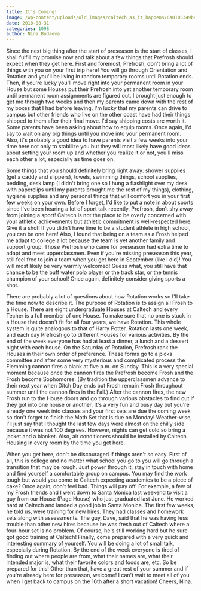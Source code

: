 ```yaml
---
title: It's Coming!
image: /wp-content/uploads/old_images/caltech_as_it_happens/6a0105349b8251970b0134869714af970c.jpg
date: 2010-08-31
categories: 1098
author: Nina Budaeva
---
```



Since the next big thing after the start of preseason is the start of classes, I shall fulfill my promise now and talk about a few things that Prefrosh should expect when they get here. 
First and foremost, Prefrosh, don't bring a lot of things with you on your first trip here! You will go through Orientation and Rotation and you'll be living in random temporary rooms until Rotation ends. Then, if you're lucky you'll move right into your permanent room in your House but some Houses put their Prefrosh into yet another temporary room until permanent room assignments are figured out. I brought just enough to get me through two weeks and then my parents came down with the rest of my boxes that I had before leaving. I'm lucky that my parents can drive to campus but other friends who live on the other coast have had their things shipped to them after their final move. I'd say shipping costs are worth it. Some parents have been asking about how to equip rooms. Once again, I'd say to wait on any big things until you move into your permanent room. Also, it's probably a good idea to have parents visit a few weeks into your time here not only to stabilize you but they will most likely have good ideas about setting your room up and whether you realize it or not, you'll miss each other a lot, especially as time goes on.

Some things that you should definitely bring right away: shower 
supplies (get a caddy and slippers), towels, swimming things, school 
supplies, bedding, desk lamp (I didn't bring one so I hung a 
flashlight over my desk with paperclips until my parents brought me the rest of my 
things), clothing, hygiene supplies and any personal things that will 
comfort you in your first few weeks on your own. 
Before I forget, I'd like to put a note in about sports since I've been hearing a lot of sport talk recently. Prefrosh, don't shy away from joining a sport! Caltech is not the place to be overly concerned with your athletic achievements but athletic commitment is well-respected here. Give it a shot! If you didn't have time to be a student athlete in high school, you can be one here! Also, I found that being on a team as a Frosh helped me adapt to college a lot because the team is yet another family and support group. Those Prefrosh who came for preseason had extra time to adapt and meet upperclassmen. Even if you're missing preseason this year, still feel free to join a team when you get here in September (like I did)! You will most likely be very warmly welcomed! Guess what, you still have that chance to be the buff water polo player or the track star, or the tennis champion of your school! Once again, definitely consider giving sports a shot.

There are probably a lot of questions about how Rotation works so I'll take the time now to describe it. The purpose of Rotation is to assign all Frosh to a House. There are eight undergraduate Houses at Caltech and every Techer is a full member of one House. To make sure that no one is stuck in a House that doesn't fit for all four years, we have Rotation. This whole system is quite analogous to that of Harry Potter. Rotation lasts one week, and each day Prefrosh go to different Houses for various activities. By the end of the week everyone has had at least a dinner, a lunch and a dessert night with each house. On the Saturday of Rotation, Prefrosh rank the Houses in their own order of preference. These forms go to a picks committee and after some very mysterious and complicated process the Flemming cannon fires a blank at five p.m. on Sunday. This is a very special moment because once the cannon fires the Prefrosh become Frosh and the Frosh become Sophomores. (By tradition the upperclassmen advance to their next year when Ditch Day ends but Frosh remain Frosh throughout summer until the cannon fires in the Fall.) After the cannon fires, the new Frosh run to the House doors and go through various obstacles to find out if they got into one house or another. It's a very fun and busy day but you're already one week into classes and your first sets are due the coming week so don't forget to finish the Math Set that is due on Monday!
Weather-wise, I'll just say that I thought the last few days were almost on the chilly side because it was not 100 degrees. However, nights can get cold so bring a jacket and a blanket. Also, air conditioners should be installed by Caltech Housing in every room by the time you get here.

When you get here, don't be discouraged if things aren't so easy. First of all, this is college and no matter what school you go to you will go through a transition that may be rough. Just power through it, stay in touch with home and find yourself a comfortable group on campus. You may find the work tough but would you come to Caltech expecting academics to be a piece of cake? Once again, don't feel bad. Things will pay off. For example, a few of my Frosh friends and I went down to Santa Monica last weekend to visit a guy from our House (Page House) who just graduated last June. He worked hard at Caltech and landed a good job in Santa Monica. The first few weeks, he told us, were training for new hires. They had classes and homework sets along with assessments. The guy, Dave, said that he was having less trouble than other new hires because he was fresh out of Caltech where a four-hour set is no problem. Of course, he's still working hard but he sure got good training at Caltech!
Finally, come prepared with a very quick and interesting summary of yourself. You will be doing a lot of small talk, especially during Rotation. By the end of the week everyone is tired of finding out where people are from, what their names are, what their intended major is, what their favorite colors and foods are, etc. So be prepared for this!
Other than that, have a great rest of your summer and if you're already here for preseason, welcome! I can't wait to meet all of you when I get back to campus on the 16th after a short vacation!
Cheers,
Nina.

